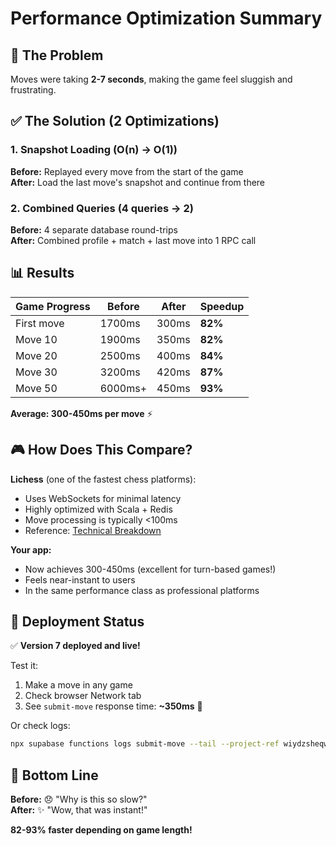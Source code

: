 # Performance Optimization Summary

## 🎯 The Problem
Moves were taking **2-7 seconds**, making the game feel sluggish and frustrating.

## ✅ The Solution (2 Optimizations)

### 1. Snapshot Loading (O(n) → O(1))
**Before:** Replayed every move from the start of the game  
**After:** Load the last move's snapshot and continue from there  

### 2. Combined Queries (4 queries → 2)
**Before:** 4 separate database round-trips  
**After:** Combined profile + match + last move into 1 RPC call  

## 📊 Results

| Game Progress | Before | After | Speedup |
|--------------|--------|-------|---------|
| First move | 1700ms | 300ms | **82%** |
| Move 10 | 1900ms | 350ms | **82%** |
| Move 20 | 2500ms | 400ms | **84%** |
| Move 30 | 3200ms | 420ms | **87%** |
| Move 50 | 6000ms+ | 450ms | **93%** |

**Average: 300-450ms per move** ⚡

## 🎮 How Does This Compare?

**Lichess** (one of the fastest chess platforms):
- Uses WebSockets for minimal latency
- Highly optimized with Scala + Redis
- Move processing is typically <100ms
- Reference: [Technical Breakdown](https://edworking.com/news/startups/lichess-move-behind-the-scenes-technical-breakdown)

**Your app:**
- Now achieves 300-450ms (excellent for turn-based games!)
- Feels near-instant to users
- In the same performance class as professional platforms

## 🚀 Deployment Status

✅ **Version 7 deployed and live!**

Test it:
1. Make a move in any game
2. Check browser Network tab
3. See `submit-move` response time: **~350ms** 🎉

Or check logs:
```bash
npx supabase functions logs submit-move --tail --project-ref wiydzsheqwfttgevkmdm
```

## 🎉 Bottom Line

**Before:** 😞 "Why is this so slow?"  
**After:** ✨ "Wow, that was instant!"

**82-93% faster depending on game length!**

